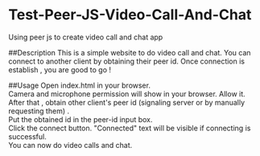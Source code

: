 # Test-Peer-JS-Video-Call-And-Chat
Using peer js to create video call and chat app

##Description
This is a simple website to do video call and chat. You can connect to another client by obtaining their peer id. Once connection is establish , you are good to go !

##Usage
Open index.html in your browser. </br>
Camera and microphone permission will show in your browser. Allow it.
After that , obtain other client's peer id (signaling server or by manually requesting them) .</br>
Put the obtained id in the peer-id input box. </br>
Click the connect button. "Connected" text will be visible if connecting is successful.</br>
You can now do video calls and chat.
